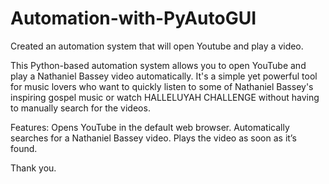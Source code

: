 # Automation-with-PyAutoGUI
Created an automation system that will open Youtube and play a video.

This Python-based automation system allows you to open YouTube and play a Nathaniel Bassey video automatically. It's a simple yet powerful tool for music lovers who want to quickly listen to some of Nathaniel Bassey's inspiring gospel music or watch HALLELUYAH CHALLENGE without having to manually search for the videos.

Features:
Opens YouTube in the default web browser.
Automatically searches for a Nathaniel Bassey video.
Plays the video as soon as it’s found.

Thank you.
